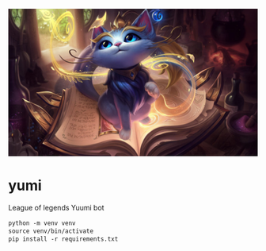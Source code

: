 ![Yuumi](./readme/cover.jpg)

# yumi

League of legends Yuumi bot

```
python -m venv venv
source venv/bin/activate
pip install -r requirements.txt
```
